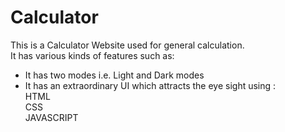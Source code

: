# Calculator

This is a Calculator Website used for general calculation. <br>
It has various kinds of features such as: <br>
  - It has two modes i.e. Light and Dark modes <br>
  - It has an extraordinary UI which attracts the eye sight 
using : <br>
HTML <br>
CSS  <br>
JAVASCRIPT
